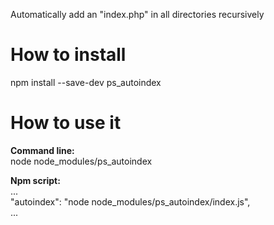 Automatically add an "index.php" in all directories recursively

# How to install 
npm install --save-dev ps_autoindex

# How to use it
**Command line:**  
node node_modules/ps_autoindex

**Npm script:**  
...  
"autoindex": "node node_modules/ps_autoindex/index.js",  
...  
